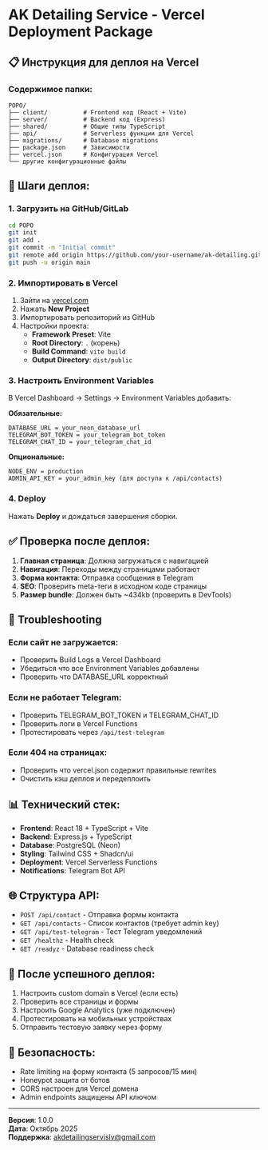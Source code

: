 # AK Detailing Service - Vercel Deployment Package

## 📋 Инструкция для деплоя на Vercel

### Содержимое папки:
```
POPO/
├── client/          # Frontend код (React + Vite)
├── server/          # Backend код (Express)
├── shared/          # Общие типы TypeScript
├── api/             # Serverless функции для Vercel
├── migrations/      # Database migrations
├── package.json     # Зависимости
├── vercel.json      # Конфигурация Vercel
└── другие конфигурационные файлы
```

## 🚀 Шаги деплоя:

### 1. Загрузить на GitHub/GitLab
```bash
cd POPO
git init
git add .
git commit -m "Initial commit"
git remote add origin https://github.com/your-username/ak-detailing.git
git push -u origin main
```

### 2. Импортировать в Vercel
1. Зайти на [vercel.com](https://vercel.com)
2. Нажать **New Project**
3. Импортировать репозиторий из GitHub
4. Настройки проекта:
   - **Framework Preset**: Vite
   - **Root Directory**: `.` (корень)
   - **Build Command**: `vite build`
   - **Output Directory**: `dist/public`

### 3. Настроить Environment Variables
В Vercel Dashboard → Settings → Environment Variables добавить:

**Обязательные:**
```
DATABASE_URL = your_neon_database_url
TELEGRAM_BOT_TOKEN = your_telegram_bot_token
TELEGRAM_CHAT_ID = your_telegram_chat_id
```

**Опциональные:**
```
NODE_ENV = production
ADMIN_API_KEY = your_admin_key (для доступа к /api/contacts)
```

### 4. Deploy
Нажать **Deploy** и дождаться завершения сборки.

## ✅ Проверка после деплоя:

1. **Главная страница**: Должна загружаться с навигацией
2. **Навигация**: Переходы между страницами работают
3. **Форма контакта**: Отправка сообщения в Telegram
4. **SEO**: Проверить meta-теги в исходном коде страницы
5. **Размер bundle**: Должен быть ~434kb (проверить в DevTools)

## 🔧 Troubleshooting

### Если сайт не загружается:
- Проверить Build Logs в Vercel Dashboard
- Убедиться что все Environment Variables добавлены
- Проверить что DATABASE_URL корректный

### Если не работает Telegram:
- Проверить TELEGRAM_BOT_TOKEN и TELEGRAM_CHAT_ID
- Проверить логи в Vercel Functions
- Протестировать через `/api/test-telegram`

### Если 404 на страницах:
- Проверить что vercel.json содержит правильные rewrites
- Очистить кэш деплоя и передеплоить

## 📊 Технический стек:

- **Frontend**: React 18 + TypeScript + Vite
- **Backend**: Express.js + TypeScript  
- **Database**: PostgreSQL (Neon)
- **Styling**: Tailwind CSS + Shadcn/ui
- **Deployment**: Vercel Serverless Functions
- **Notifications**: Telegram Bot API

## 🌐 Структура API:

- `POST /api/contact` - Отправка формы контакта
- `GET /api/contacts` - Список контактов (требует admin key)
- `GET /api/test-telegram` - Тест Telegram уведомлений
- `GET /healthz` - Health check
- `GET /readyz` - Database readiness check

## 📝 После успешного деплоя:

1. Настроить custom domain в Vercel (если есть)
2. Проверить все страницы и формы
3. Настроить Google Analytics (уже подключен)
4. Протестировать на мобильных устройствах
5. Отправить тестовую заявку через форму

## 🔐 Безопасность:

- Rate limiting на форму контакта (5 запросов/15 мин)
- Honeypot защита от ботов
- CORS настроен для Vercel домена
- Admin endpoints защищены API ключом

---

**Версия**: 1.0.0  
**Дата**: Октябрь 2025  
**Поддержка**: akdetailingservislv@gmail.com
